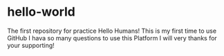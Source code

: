 # hello-world
The first repository for practice
Hello Humans!
This is my first time to use GitHub
I hava so many questions to use this Platform
I will very thanks for your supporting!
